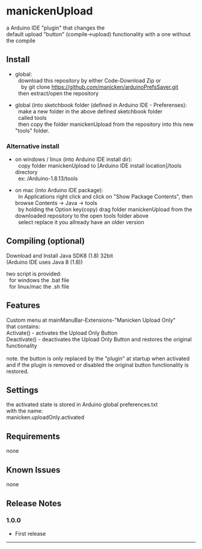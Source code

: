 # manickenUpload
a Arduino IDE "plugin" that changes the <br>
default upload "button" (compile->upload) functionality with a one without the compile<br>

## Install

* global:<br>
&nbsp;&nbsp;download this repository by either Code-Download Zip or<br>
&nbsp;&nbsp;&nbsp;&nbsp;by git clone https://github.com/manicken/arduinoPrefsSaver.git<br>
&nbsp;&nbsp;then extract/open the repository<br>

* global (into sketchbook folder (defined in Arduino IDE - Preferenses):<br>
&nbsp;&nbsp;make a new folder in the above defined sketchbook folder<br>
&nbsp;&nbsp;called tools<br>
&nbsp;&nbsp;then copy the folder manickenUpload from the repository into this new "tools" folder.<br>

### Alternative install

* on windows / linux (into Arduino IDE install dir):<br>
&nbsp;&nbsp;copy folder manickenUpload to [Arduino IDE install location]/tools directory<br>
&nbsp;&nbsp;ex: /Arduino-1.8.13/tools<br>

* on mac (into Arduino IDE package):<br>
&nbsp;&nbsp;In Applications right click and click on "Show Package Contents", then browse Contents -> Java -> tools<br>
&nbsp;&nbsp;by holding the Option key(copy) drag folder manickenUpload from the downloaded repository to the open tools folder above<br>
&nbsp;&nbsp;select replace it you allready have an older version<br>

## Compiling (optional)

Download and Install Java SDK8 (1.8) 32bit<br>
(Arduino IDE uses Java 8 (1.8))<br>

two script is provided:<br>
&nbsp;&nbsp;for windows the .bat file<br>
&nbsp;&nbsp;for linux/mac the .sh file<br>

## Features

Custom menu at mainManuBar-Extensions-"Manicken Upload Only"<br>
that contains:<br>
Activate()  - activates the Upload Only Button<br>
Deactivate()  - deactivates the Upload Only Button and restores the original functionality<br>
<br>
note. the button is only replaced by the "plugin" at startup when activated<br>
and if the plugin is removed or disabled the original button functionality is restored.

## Settings

the activated state is stored in Arduino global preferences.txt<br>
with the name:<br>
manicken.uploadOnly.activated<br>

## Requirements

none

## Known Issues

none

## Release Notes

### 1.0.0

* First release

-----------------------------------------------------------------------------------------------------------